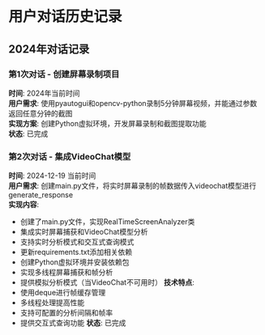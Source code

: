 # 用户对话历史记录

## 2024年对话记录

### 第1次对话 - 创建屏幕录制项目
**时间**: 2024年当前时间  
**用户需求**: 使用pyautogui和opencv-python录制5分钟屏幕视频，并能通过参数返回任意分钟的截图  
**实现方案**: 创建Python虚拟环境，开发屏幕录制和截图提取功能  
**状态**: 已完成


### 第2次对话 - 集成VideoChat模型
**时间**: 2024-12-19 当前时间  
**用户需求**: 创建main.py文件，将实时屏幕录制的帧数据传入videochat模型进行generate_response  
**实现内容**:
- 创建了main.py文件，实现RealTimeScreenAnalyzer类
- 集成实时屏幕捕获和VideoChat模型分析
- 支持实时分析模式和交互式查询模式
- 更新requirements.txt添加相关依赖
- 创建Python虚拟环境并安装依赖包
- 实现多线程屏幕捕获和帧分析
- 提供模拟分析模式（当VideoChat不可用时）
**技术特点**:
- 使用deque进行帧缓存管理
- 多线程处理提高性能
- 支持可配置的分析间隔和帧率
- 提供交互式查询功能
**状态**: 已完成

